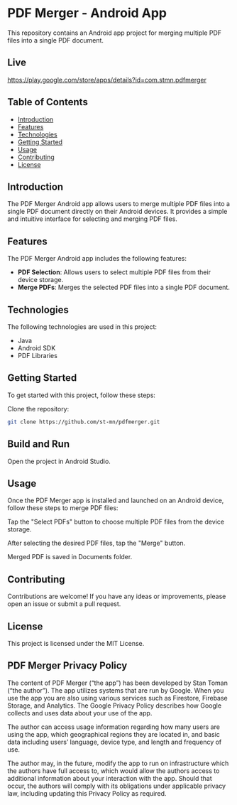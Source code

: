 # PDF Merger - Android App

This repository contains an Android app project for merging multiple PDF files into a single PDF document.

## Live 

https://play.google.com/store/apps/details?id=com.stmn.pdfmerger


## Table of Contents

- [Introduction](#introduction)
- [Features](#features)
- [Technologies](#technologies)
- [Getting Started](#getting-started)
- [Usage](#usage)
- [Contributing](#contributing)
- [License](#license)

## Introduction

The PDF Merger Android app allows users to merge multiple PDF files into a single PDF document directly on their Android devices. It provides a simple and intuitive interface for selecting and merging PDF files.

## Features

The PDF Merger Android app includes the following features:

- **PDF Selection**: Allows users to select multiple PDF files from their device storage.
- **Merge PDFs**: Merges the selected PDF files into a single PDF document.

## Technologies

The following technologies are used in this project:

- Java
- Android SDK
- PDF Libraries 

## Getting Started

To get started with this project, follow these steps:

Clone the repository:

```bash
git clone https://github.com/st-mn/pdfmerger.git
```

## Build and Run

Open the project in Android Studio.

## Usage

Once the PDF Merger app is installed and launched on an Android device, follow these steps to merge PDF files:

Tap the "Select PDFs" button to choose multiple PDF files from the device storage.

After selecting the desired PDF files, tap the "Merge" button.

Merged PDF is saved in Documents folder.


## Contributing

Contributions are welcome! If you have any ideas or improvements, please open an issue or submit a pull request.

## License

This project is licensed under the MIT License.

## PDF Merger Privacy Policy

The content of PDF Merger (“the app”) has been developed by Stan Toman (“the author”). The app utilizes systems that are run by Google. When you use the app you are also using various services such as Firestore, Firebase Storage, and Analytics. The Google Privacy Policy describes how Google collects and uses data about your use of the app. 

The author can access usage information regarding how many users are using the app, which geographical regions they are located in, and basic data including users’ language, device type, and length and frequency of use.

The author may, in the future, modify the app to run on infrastructure which the authors have full access to, which would allow the authors access to additional information about your interaction with the app. Should that occur, the authors will comply with its obligations under applicable privacy law, including updating this Privacy Policy as required.

